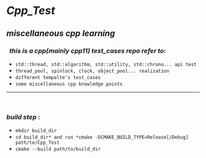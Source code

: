  *Cpp_Test* 
 =========

## *miscellaneous cpp learning*
### *&nbsp; this is a cpp(mainly cpp11) test_cases repo  refer to:* 
- `std::thread, std::algorithm, std::utility, std::chrono... api test`  
- `thread_pool, spinlock, clock, object_pool... realization` 
- `different tempalte's test_cases`
- `some miscellaneous cpp knowledge points` 
----------------------

<br>

### *build step* :
+ `mkdir build_dir`
+ `cd build_dir* and run *cmake -DCMAKE_BUILD_TYPE=Release[/Debug] path/to/Cpp_Test`
+ `cmake --build path/to/build_dir`
